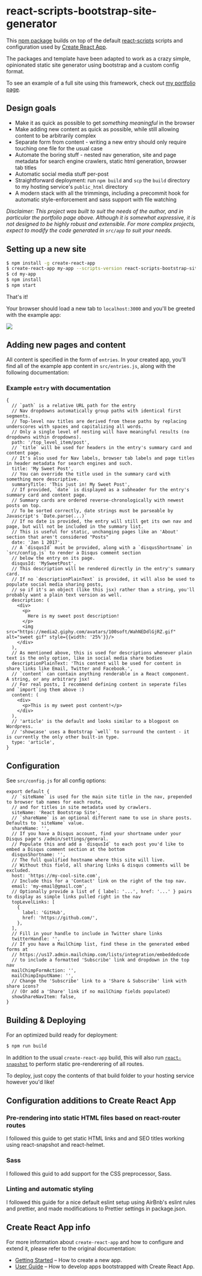 # react-scripts-bootstrap-site-generator

This [npm package](https://www.npmjs.com/package/react-scripts-bootstrap-site-generator) builds on top of the default [react-scripts](https://github.com/facebookincubator/create-react-app/tree/master/packages/react-scripts) scripts and configuration used by [Create React App](https://github.com/facebookincubator/create-react-app).

The packages and template have been adapted to work as a crazy simple, opinionated static site generator using bootstrap and a custom config format.

To see an example of a full site using this framework, check out [my portfolio page](https://karlhiner.com/).

## Design goals
* Make it as quick as possible to get *something meaningful* in the browser
* Make adding new content as quick as possible, while still allowing content to be arbitrarily complex
* Separate form from content - writing a new entry should only require touching one file for the usual case
* Automate the boring stuff - nested nav generation, site and page metadata for search engine crawlers, static html generation, browser tab titles
* Automatic social media stuff per-post
* Straightforward deployment: run `npm build` and `scp` the `build` directory to my hosting service's `public_html` directory
* A modern stack with all the trimmings, including a precommit hook for automatic style-enforcement and sass support with file watching

*Disclaimer: This project was built to suit the needs of the author, and in particular the portfolio page above.
Although it is somewhat expressive, it is not designed to be highly robust and extensible.  For more complex projects,
expect to modify the code generated in `src/app` to suit your needs.*

## Setting up a new site

```bash
$ npm install -g create-react-app
$ create-react-app my-app --scripts-version react-scripts-bootstrap-site-generator
$ cd my-app
$ npm install
$ npm start
```

That's it!

Your browser should load a new tab to `localhost:3000` and you'll be greeted with the example app:

![](https://user-images.githubusercontent.com/685394/34635675-ed9c5c50-f247-11e7-9524-3d424484af6a.png)

## Adding new pages and content

All content is specified in the form of `entries`.
In your created app, you'll find all of the example app content in `src/entries.js`, along with the following documentation:

### Example `entry` with documentation
```JSX
{
  // `path` is a relative URL path for the entry
  // Nav dropdowns automatically group paths with identical first segments.
  // Top-level nav titles are derived from these paths by replacing underscores with spaces and capitalizing all words.
  // Only a single level of nesting will have meaningful results (no dropdowns within dropdowns).
  path: '/top_level_item/post',
  // `title` will be used for headers in the entry's summary card and content page.
  // It's also used for Nav labels, browser tab labels and page titles in header metadata for search engines and such.
  title: 'My Sweet Post',
  // You can override the title used in the summary card with something more descriptive.
  summaryTitle: 'This just in! My Sweet Post',
  // If provided, `date` is displayed as a subheader for the entry's summary card and content page.
  // Summary cards are ordered reverse-chronologically with newest posts on top.
  // To be sorted correctly, date strings must be parseable by Javascript's `Date.parse(...)`
  // If no date is provided, the entry will still get its own nav and page, but will not be included in the summary list.
  // This is useful for static, unchanging pages like an 'About' section that aren't considered "Posts"
  date: 'Jan 1 2017',
  // A `disqusId` must be provided, along with a `disqusShortname` in `src/config.js` to render a Disqus comment section
  // below the entry on its page.
  disqusId: 'MySweetPost',
  // This description will be rendered directly in the entry's summary card.
  // If no `descriptionPlainText` is provided, it will also be used to populate social media sharing posts,
  // so if it's an object (like this jsx) rather than a string, you'll probably want a plain text version as well.
  description: (
    <div>
      <p>
        Here is my sweet post description!
      </p>
      <img src="https://media2.giphy.com/avatars/100soft/WahNEDdlGjRZ.gif" alt="sweet gif" style={{width: '25%'}}/>
    </div>
  ),
  // As mentioned above, this is used for descriptions whenever plain text is the only option, like in social media share bodies
  descriptionPlainText: 'This content will be used for content in share links like Email, Twitter and Facebook.',
  // `content` can contain anything renderable in a React component.  A string, or any arbitrary jsx!
  // For real posts, I recommend defining content in seperate files and `import`ing them above :)
  content: (
    <div>
      <p>This is my sweet post content!</p>
    </div>
  ),
  // 'article' is the default and looks similar to a blogpost on Wordpress.
  // 'showcase' uses a Bootstrap `well` to surround the content - it is currently the only other built-in type.
  type: 'article',
}
```

## Configuration

See `src/config.js` for all config options:

```JXS
export default {
  // `siteName` is used for the main site title in the nav, prepended to browser tab names for each route,
  // and for titles in site metadata used by crawlers.
  siteName: 'React Bootstrap Site',
  // `shareName` is an optional different name to use in share posts. Defaults to `siteName` value.
  shareName: '',
  // If you have a Disqus account, find your shortname under your Disqus page's /admin/settings/general.
  // Populate this and add a `disqusId` to each post you'd like to embed a Disqus comment section at the bottom
  disqusShortname: '',
  // The full qualified hostname where this site will live.
  // Without this field, all sharing links & disqus comments will be excluded.
  host: 'https://my-cool-site.com',
  // Include this for a 'Contact' link on the right of the top nav.
  email: 'my-email@gmail.com',
  // Optionally provide a list of { label: '...', href: '...' } pairs to display as simple links pulled right in the nav
  topLevelLinks: [
    {
      label: 'GitHub',
      href: 'https://github.com/',
    },
  ],
  // Fill in your handle to include in Twitter share links
  twitterHandle: '',
  // If you have a MailChimp list, find these in the generated embed forms at
  // https://us17.admin.mailchimp.com/lists/integration/embeddedcode
  // to include a formatted 'Subscribe' link and dropdown in the top nav
  mailChimpFormAction: '',
  mailChimpInputName: '',
  // Change the 'Subscribe' link to a 'Share & Subscribe' link with share icons?
  // (Or add a 'Share' link if no mailChimp fields populated)
  showShareNavItem: false,
}
```

## Building & Deploying

For an optimized build ready for deployment:

```bash
$ npm run build
```

In addition to the usual `create-react-app` build, this will also run [`react-snapshot`](https://github.com/geelen/react-snapshot/)
to perform static pre-renderering of all routes.

To deploy, just copy the contents of that build folder to your hosting service however you'd like!

## Configuration additions to Create React App

### Pre-rendering into static HTML files based on react-router routes
I followed this guide to get static HTML links and and SEO titles working using react-snapshot and react-helmet.

### Sass
I followed this guid to add support for the CSS preprocessor, Sass.

### Linting and automatic styling
I followed this guide for a nice default eslint setup using AirBnb's eslint rules and prettier, and made modifications to Prettier settings in package.json.

## Create React App info
For more information about `create-react-app` and how to configure and extend it, please refer to the original documentation:
* [Getting Started](https://github.com/facebookincubator/create-react-app/blob/master/README.md#getting-started) – How to create a new app.
* [User Guide](https://github.com/facebookincubator/create-react-app/blob/master/packages/react-scripts/template/README.md) – How to develop apps bootstrapped with Create React App.
